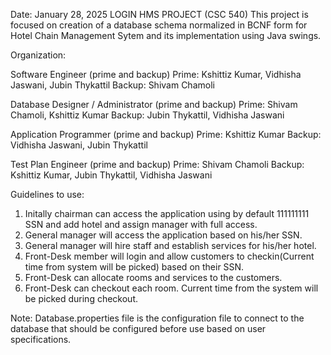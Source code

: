 Date: January 28, 2025
LOGIN HMS PROJECT (CSC 540)
This project is focused on creation of a database schema normalized in BCNF form for Hotel Chain Management Sytem and its implementation using Java swings.
 
Organization:

Software Engineer (prime and backup)
Prime: Kshittiz Kumar, Vidhisha Jaswani, Jubin Thykattil
Backup: Shivam Chamoli

Database Designer / Administrator (prime and backup)
Prime: Shivam Chamoli, Kshittiz Kumar
Backup: Jubin Thykattil, Vidhisha Jaswani

Application Programmer (prime and backup)
Prime: Kshittiz Kumar
Backup: Vidhisha Jaswani, Jubin Thykattil

Test Plan Engineer (prime and backup)
Prime: Shivam Chamoli
Backup: Kshittiz Kumar, Jubin Thykattil, Vidhisha Jaswani

Guidelines to use:

1. Initally chairman can access the application using by default 111111111 SSN and add hotel and assign manager with full access.
2. General manager will access the application based on his/her SSN.
3. General manager will hire staff and establish services for his/her hotel.
4. Front-Desk member will login and allow customers to checkin(Current time from system will be picked) based on their SSN.
5. Front-Desk can allocate rooms and services to the customers.
6. Front-Desk can checkout each room. Current time from the system will be picked during checkout.


Note: Database.properties file is the configuration file to connect to the database that should be configured before use based on user specifications.
